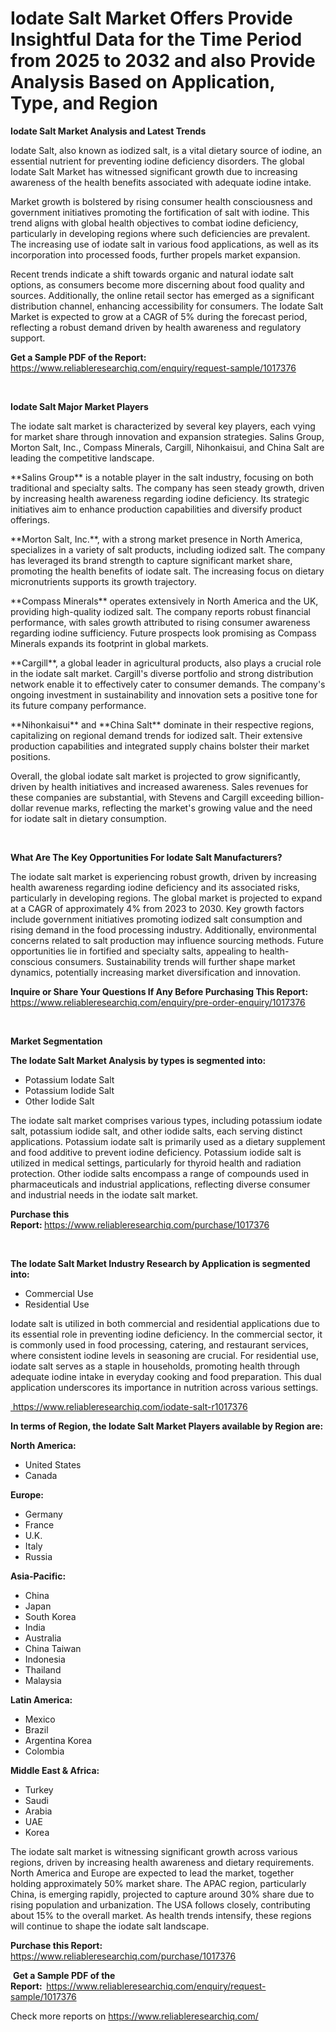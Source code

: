 <p><h1>Iodate Salt Market Offers Provide Insightful Data for the Time Period from 2025 to 2032 and also Provide Analysis Based on Application, Type, and Region</h1></p><p><strong>Iodate Salt Market Analysis and Latest Trends</strong></p>
<p><p>Iodate Salt, also known as iodized salt, is a vital dietary source of iodine, an essential nutrient for preventing iodine deficiency disorders. The global Iodate Salt Market has witnessed significant growth due to increasing awareness of the health benefits associated with adequate iodine intake. </p><p>Market growth is bolstered by rising consumer health consciousness and government initiatives promoting the fortification of salt with iodine. This trend aligns with global health objectives to combat iodine deficiency, particularly in developing regions where such deficiencies are prevalent. The increasing use of iodate salt in various food applications, as well as its incorporation into processed foods, further propels market expansion.</p><p>Recent trends indicate a shift towards organic and natural iodate salt options, as consumers become more discerning about food quality and sources. Additionally, the online retail sector has emerged as a significant distribution channel, enhancing accessibility for consumers. The Iodate Salt Market is expected to grow at a CAGR of 5% during the forecast period, reflecting a robust demand driven by health awareness and regulatory support.</p></p>
<p><strong>Get a Sample PDF of the Report:&nbsp;</strong> <a href="https://www.reliableresearchiq.com/enquiry/request-sample/1017376?utm_campaign=120&utm_medium=2&utm_source=Github&utm_content=ia&utm_term=30012025&utm_id=iodate-salt">https://www.reliableresearchiq.com/enquiry/request-sample/1017376</a></p>
<p>&nbsp;</p>
<p><strong>Iodate Salt Major Market Players</strong></p>
<p><p>The iodate salt market is characterized by several key players, each vying for market share through innovation and expansion strategies. Salins Group, Morton Salt, Inc., Compass Minerals, Cargill, Nihonkaisui, and China Salt are leading the competitive landscape.</p><p>**Salins Group** is a notable player in the salt industry, focusing on both traditional and specialty salts. The company has seen steady growth, driven by increasing health awareness regarding iodine deficiency. Its strategic initiatives aim to enhance production capabilities and diversify product offerings.</p><p>**Morton Salt, Inc.**, with a strong market presence in North America, specializes in a variety of salt products, including iodized salt. The company has leveraged its brand strength to capture significant market share, promoting the health benefits of iodate salt. The increasing focus on dietary micronutrients supports its growth trajectory.</p><p>**Compass Minerals** operates extensively in North America and the UK, providing high-quality iodized salt. The company reports robust financial performance, with sales growth attributed to rising consumer awareness regarding iodine sufficiency. Future prospects look promising as Compass Minerals expands its footprint in global markets.</p><p>**Cargill**, a global leader in agricultural products, also plays a crucial role in the iodate salt market. Cargill's diverse portfolio and strong distribution network enable it to effectively cater to consumer demands. The company's ongoing investment in sustainability and innovation sets a positive tone for its future company performance.</p><p>**Nihonkaisui** and **China Salt** dominate in their respective regions, capitalizing on regional demand trends for iodized salt. Their extensive production capabilities and integrated supply chains bolster their market positions.</p><p>Overall, the global iodate salt market is projected to grow significantly, driven by health initiatives and increased awareness. Sales revenues for these companies are substantial, with Stevens and Cargill exceeding billion-dollar revenue marks, reflecting the market's growing value and the need for iodate salt in dietary consumption.</p></p>
<p>&nbsp;</p>
<p><strong>What Are The Key Opportunities For Iodate Salt Manufacturers?</strong></p>
<p><p>The iodate salt market is experiencing robust growth, driven by increasing health awareness regarding iodine deficiency and its associated risks, particularly in developing regions. The global market is projected to expand at a CAGR of approximately 4% from 2023 to 2030. Key growth factors include government initiatives promoting iodized salt consumption and rising demand in the food processing industry. Additionally, environmental concerns related to salt production may influence sourcing methods. Future opportunities lie in fortified and specialty salts, appealing to health-conscious consumers. Sustainability trends will further shape market dynamics, potentially increasing market diversification and innovation.</p></p>
<p><strong>Inquire or Share Your Questions If Any Before Purchasing This Report:</strong> <a href="https://www.reliableresearchiq.com/enquiry/pre-order-enquiry/1017376?utm_campaign=120&utm_medium=2&utm_source=Github&utm_content=ia&utm_term=30012025&utm_id=iodate-salt">https://www.reliableresearchiq.com/enquiry/pre-order-enquiry/1017376</a></p>
<p>&nbsp;</p>
<p><strong>Market Segmentation</strong></p>
<p><strong>The Iodate Salt Market Analysis by types is segmented into:</strong></p>
<p><ul><li>Potassium Iodate Salt</li><li>Potassium Iodide Salt</li><li>Other Iodide Salt</li></ul></p>
<p><p>The iodate salt market comprises various types, including potassium iodate salt, potassium iodide salt, and other iodide salts, each serving distinct applications. Potassium iodate salt is primarily used as a dietary supplement and food additive to prevent iodine deficiency. Potassium iodide salt is utilized in medical settings, particularly for thyroid health and radiation protection. Other iodide salts encompass a range of compounds used in pharmaceuticals and industrial applications, reflecting diverse consumer and industrial needs in the iodate salt market.</p></p>
<p><strong>Purchase this Report:&nbsp;</strong><a href="https://www.reliableresearchiq.com/purchase/1017376?utm_campaign=120&utm_medium=2&utm_source=Github&utm_content=ia&utm_term=30012025&utm_id=iodate-salt">https://www.reliableresearchiq.com/purchase/1017376</a></p>
<p>&nbsp;</p>
<p><strong>The Iodate Salt Market Industry Research by Application is segmented into:</strong></p>
<p><ul><li>Commercial Use</li><li>Residential Use</li></ul></p>
<p><p>Iodate salt is utilized in both commercial and residential applications due to its essential role in preventing iodine deficiency. In the commercial sector, it is commonly used in food processing, catering, and restaurant services, where consistent iodine levels in seasoning are crucial. For residential use, iodate salt serves as a staple in households, promoting health through adequate iodine intake in everyday cooking and food preparation. This dual application underscores its importance in nutrition across various settings.</p></p>
<p><a href="https://www.reliableresearchiq.com/iodate-salt-r1017376?utm_campaign=120&utm_medium=2&utm_source=Github&utm_content=ia&utm_term=30012025&utm_id=iodate-salt">&nbsp;https://www.reliableresearchiq.com/iodate-salt-r1017376</a></p>
<p><strong>In terms of Region, the Iodate Salt Market Players available by Region are:</strong></p>
<p>
    <p> <strong> North America: </strong>
        <ul>
            <li>United States</li>
            <li>Canada</li>
        </ul>
        </p> 
    <p> <strong> Europe: </strong>
        <ul>
            <li>Germany</li>
            <li>France</li>
            <li>U.K.</li>
            <li>Italy</li>
            <li>Russia</li>
        </ul>
        </p> 
    <p> <strong> Asia-Pacific: </strong>
        <ul>
            <li>China</li>
            <li>Japan</li>
            <li>South Korea</li>
            <li>India</li>
            <li>Australia</li>
            <li>China Taiwan</li>
            <li>Indonesia</li>
            <li>Thailand</li>
            <li>Malaysia</li>
        </ul>
        </p> 
    <p> <strong> Latin America: </strong>
        <ul>
            <li>Mexico</li>
            <li>Brazil</li>
            <li>Argentina Korea</li>
            <li>Colombia</li>
        </ul>
        </p> 
    <p> <strong> Middle East & Africa: </strong>
        <ul>
            <li>Turkey</li>
            <li>Saudi</li>
            <li>Arabia</li>
            <li>UAE</li>
            <li>Korea</li>
        </ul>
    </p>
    </p>
<p><p>The iodate salt market is witnessing significant growth across various regions, driven by increasing health awareness and dietary requirements. North America and Europe are expected to lead the market, together holding approximately 50% market share. The APAC region, particularly China, is emerging rapidly, projected to capture around 30% share due to rising population and urbanization. The USA follows closely, contributing about 15% to the overall market. As health trends intensify, these regions will continue to shape the iodate salt landscape.</p></p>
<p><strong>Purchase this Report: </strong><a href="https://www.reliableresearchiq.com/purchase/1017376?utm_campaign=120&utm_medium=2&utm_source=Github&utm_content=ia&utm_term=30012025&utm_id=iodate-salt">https://www.reliableresearchiq.com/purchase/1017376</a></p>
<p>&nbsp;<strong>Get a Sample PDF of the Report:&nbsp;&nbsp;</strong><a href="https://www.reliableresearchiq.com/enquiry/request-sample/1017376?utm_campaign=120&utm_medium=2&utm_source=Github&utm_content=ia&utm_term=30012025&utm_id=iodate-salt">https://www.reliableresearchiq.com/enquiry/request-sample/1017376</a></p>
<p><strong></strong></p>
<p>Check more reports on <a href="https://www.reliableresearchiq.com/?utm_campaign=120&utm_medium=2&utm_source=Github&utm_content=ia&utm_term=30012025&utm_id=iodate-salt">https://www.reliableresearchiq.com/</a></p>